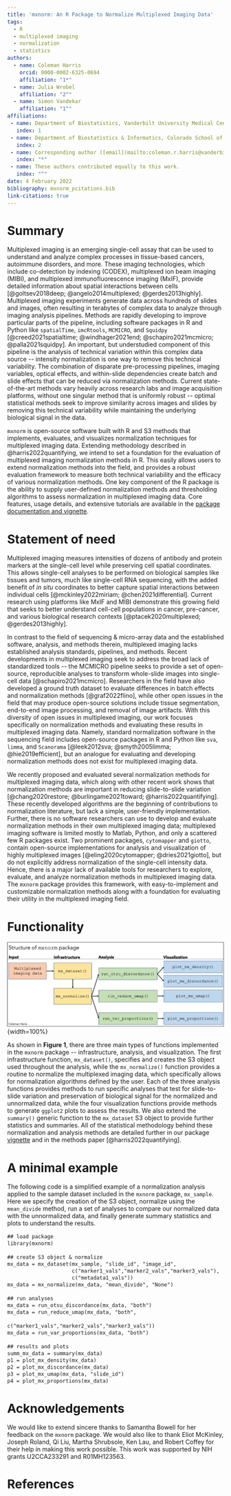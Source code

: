 ```yaml
---
title: 'mxnorm: An R Package to Normalize Multiplexed Imaging Data'
tags:
  - R
  - multiplexed imaging
  - normalization
  - statistics
authors:
  - name: Coleman Harris
    orcid: 0000-0002-6325-0694
    affiliation: "1*"
  - name: Julia Wrobel
    affiliation: "2^"
  - name: Simon Vandekar
    affiliation: "1^"
affiliations:
 - name: Department of Biostatistics, Vanderbilt University Medical Center, Nashville, TN, USA
   index: 1
 - name: Department of Biostatistics & Informatics, Colorado School of Public Health, Aurora, CO, USA
   index: 2
 - name: Corresponding author ([email](mailto:coleman.r.harris@vanderbilt.edu))
   index: "*"
 - name: These authors contributed equally to this work.
   index: "^"
date: 4 February 2022
bibliography: mxnorm_pcitations.bib
link-citations: true
---
```


# Summary

Multiplexed imaging is an emerging single-cell assay that can be used to understand and analyze complex processes in tissue-based cancers, autoimmune disorders, and more. These imaging technologies, which include co-detection by indexing (CODEX), multiplexed ion beam imaging (MIBI), and multiplexed immunofluorescence imaging (MxIF), provide detailed information about spatial interactions between cells [@goltsev2018deep; @angelo2014multiplexed; @gerdes2013highly]. Multiplexed imaging experiments generate data across hundreds of slides and images, often resulting in terabytes of complex data to analyze through imaging analysis pipelines. Methods are rapidly developing to improve particular parts of the pipeline, including software packages in R and Python like `spatialTime`, `imcRtools`, `MCMICRO`, and `Squidpy` [@creed2021spatialtime; @windhager2021end; @schapiro2021mcmicro; @palla2021squidpy]. An important, but understudied component of this pipeline is the analysis of technical variation within this complex data source --  intensity normalization is one way to remove this technical variability. The combination of disparate pre-processing pipelines, imaging variables, optical effects, and within-slide dependencies create batch and slide effects that can be reduced via normalization methods. Current state-of-the-art methods vary heavily across research labs and image acquisition platforms, without one singular method that is uniformly robust -- optimal statistical methods seek to improve similarity across images and slides by removing this technical variability while maintaining the underlying biological signal in the data.

`mxnorm` is open-source software built with R and S3 methods that implements, evaluates, and visualizes normalization techniques for multiplexed imaging data. Extending methodology described in @harris2022quantifying, we intend to set a foundation for the evaluation of multiplexed imaging normalization methods in R. This easily allows users to extend normalization methods into the field, and provides a robust evaluation framework to measure both technical variability and the efficacy of various normalization methods. One key component of the R package is the ability to supply user-defined normalization methods and thresholding algorithms to assess normalization in multiplexed imaging data. Core features, usage details, and extensive tutorials are available in the [package documentation and vignette](https://github.com/ColemanRHarris/mxnorm).

# Statement of need

Multiplexed imaging measures intensities of dozens of antibody and protein markers at the single-cell level while preserving cell spatial coordinates. This allows single-cell analyses to be performed on biological samples like tissues and tumors, much like single-cell RNA sequencing, with the added benefit of *in situ* coordinates to better capture spatial interactions between individual cells [@mckinley2022miriam; @chen2021differential]. Current research using platforms like MxIF and MIBI demonstrate this growing field that seeks to better understand cell-cell populations in cancer, pre-cancer, and various biological research contexts [@ptacek2020multiplexed; @gerdes2013highly].

In contrast to the field of sequencing & micro-array data and the established software, analysis, and methods therein, multiplexed imaging lacks established analysis standards, pipelines, and methods. Recent developments in multiplexed imaging seek to address the broad lack of standardized tools -- the MCMICRO pipeline seeks to provide a set of open-source, reproducible analyses to transform whole-slide images into single-cell data [@schapiro2021mcmicro]. Researchers in the field have also developed a ground truth dataset to evaluate differences in batch effects and normalization methods [@graf2022flino], while other open issues in the field that may produce open-source solutions include tissue segmentation, end-to-end image processing, and removal of image artifacts. With this diversity of open issues in multiplexed imaging, our work focuses specifically on normalization methods and evaluating these results in multiplexed imaging data. Namely, standard normalization software in the sequencing field includes open-source packages in R and Python like `sva`, `limma`, and `Scanorama` [@leek2012sva; @smyth2005limma; @hie2019efficient], but an analogue for evaluating and developing normalization methods does not exist for multiplexed imaging data. 

We recently proposed and evaluated several normalization methods for multiplexed imaging data, which along with other recent work shows that normalization methods are important in reducing slide-to-slide variation [@chang2020restore; @burlingame2021toward; @harris2022quantifying]. These recently developed algorithms are the beginning of contributions to normalization literature, but lack a simple, user-friendly implementation. Further, there is no software researchers can use to develop and evaluate normalization methods in their own multiplexed imaging data; multiplexed imaging software is limited mostly to Matlab, Python, and only a scattered few R packages exist. Two prominent packages, `cytomapper` and `giotto`, contain open-source implementations for analysis and visualization of highly multiplexed images [@eling2020cytomapper; @dries2021giotto], but do not explicitly address normalization of the single-cell intensity data. Hence, there is a major lack of available tools for researchers to explore, evaluate, and analyze normalization methods in multiplexed imaging data. The `mxnorm` package provides this framework, with easy-to-implement and customizable normalization methods along with a foundation for evaluating their utility in the multiplexed imaging field.

# Functionality

![Figure 1: Basic structure of the `mxnorm` package and associated functions](mxnorm_structure.png){width=100%}

As shown in **Figure 1**, there are three main types of functions implemented in the `mxnorm` package -- infrastructure, analysis, and visualization. The first infrastructure function, `mx_dataset()`, specifies and creates the S3 object used throughout the analysis, while the `mx_normalize()` function provides a routine to normalize the multiplexed imaging data, which specifically allows for normalization algorithms defined by the user. Each of the three analysis functions provides methods to run specific analyses that test for slide-to-slide variation and preservation of biological signal for the normalized and unnormalized data, while the four visualization functions provide methods to generate `ggplot2` plots to assess the results. We also extend the `summary()` generic function to the `mx_dataset` S3 object to provide further statistics and summaries. All of the statistical methodology behind these normalization and analysis methods are detailed further in our package [vignette](https://github.com/ColemanRHarris/mxnorm/tree/main/vignettes) and in the methods paper [@harris2022quantifying].

# A minimal example

The following code is a simplified example of a normalization analysis applied to the sample dataset included in the `mxnorm` package, `mx_sample`. Here we specify the creation of the S3 object, normalize using the `mean_divide` method, run a set of analyses to compare our normalized data with the unnormalized data, and finally generate summary statistics and plots to understand the results.

```{r}
## load package
library(mxnorm)

## create S3 object & normalize
mx_data = mx_dataset(mx_sample, "slide_id", "image_id", 
                     c("marker1_vals","marker2_vals","marker3_vals"),
                     c("metadata1_vals"))
mx_data = mx_normalize(mx_data, "mean_divide", "None")

## run analyses
mx_data = run_otsu_discordance(mx_data, "both")
mx_data = run_reduce_umap(mx_data, "both", 
                         c("marker1_vals","marker2_vals","marker3_vals"))
mx_data = run_var_proportions(mx_data, "both")

## results and plots
summ_mx_data = summary(mx_data)
p1 = plot_mx_density(mx_data)
p2 = plot_mx_discordance(mx_data)
p3 = plot_mx_umap(mx_data, "slide_id")
p4 = plot_mx_proportions(mx_data)
```

# Acknowledgements

We would like to extend sincere thanks to Samantha Bowell for her feedback on the `mxnorm` package. We would also like to thank Eliot McKinley, Joseph Roland, Qi Liu, Martha Shrubsole, Ken Lau, and Robert Coffey for their help in making this work possible. This work was supported by NIH grants U2CCA233291 and R01MH123563. 

# References
